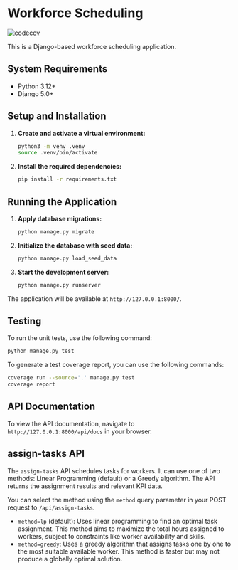 # Workforce Scheduling

[![codecov](https://codecov.io/gh/yenchenLiu/workforce/branch/main/graph/badge.svg)](https://codecov.io/gh/yenchenLiu/workforce)

This is a Django-based workforce scheduling application.

## System Requirements

- Python 3.12+
- Django 5.0+

## Setup and Installation

1.  **Create and activate a virtual environment:**
    ```bash
    python3 -m venv .venv
    source .venv/bin/activate
    ```

2. **Install the required dependencies:**
    ```bash
    pip install -r requirements.txt
    ```

## Running the Application

1.  **Apply database migrations:**
    ```bash
    python manage.py migrate
    ```

2.  **Initialize the database with seed data:**
    ```bash
    python manage.py load_seed_data
    ```

3.  **Start the development server:**
    ```bash
    python manage.py runserver
    ```

The application will be available at `http://127.0.0.1:8000/`.

## Testing

To run the unit tests, use the following command:

```bash
python manage.py test
```

To generate a test coverage report, you can use the following commands:

```bash
coverage run --source='.' manage.py test
coverage report
```

## API Documentation

To view the API documentation, navigate to `http://127.0.0.1:8000/api/docs` in your browser.

## assign-tasks API

The `assign-tasks` API schedules tasks for workers. It can use one of two methods: Linear Programming (default) or a Greedy algorithm. The API returns the assignment results and relevant KPI data.

You can select the method using the `method` query parameter in your POST request to `/api/assign-tasks`.

-   `method=lp` (default): Uses linear programming to find an optimal task assignment. This method aims to maximize the total hours assigned to workers, subject to constraints like worker availability and skills.
-   `method=greedy`: Uses a greedy algorithm that assigns tasks one by one to the most suitable available worker. This method is faster but may not produce a globally optimal solution.